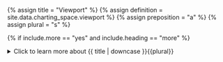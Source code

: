 <!--------------------------------------------- TITLE AND DEFINITION starts -->

{% assign title = "Viewport" %}
{% assign definition = site.data.charting_space.viewport %}
{% assign preposition = "a" %}
{% assign plural = "s" %}

<!--------------------------------------------- TITLE AND DEFINITION ends -->

{% if include.more == "yes" and include.heading == "more" %}
<details class="detailsCollapsible"><summary class="nobr">Click to learn more about {{ title | downcase }}{{plural}}
</summary>
{% endif %}

{% if include.heading != "" and include.heading != "more" %}
{{include.heading}} {{title}}
{% endif %}

{% if include.icon != "no" %} 

{% if include.table == "yes" and include.icon != "no" %}
<table class="definitionTable"><tr><td>
{% endif %}

<img src='images/icons/{{include.icon}}{{ title | downcase | replace: " ", "-" }}.png' />

{% if include.table == "yes" and include.icon != "no" %}
</td><td>
{% endif %}

{% endif %}

{% if include.definition == "bold" %}

<strong>{{ definition }}</strong>

{% else %}

{{ definition }}

{% endif %}

{% if include.table == "yes" and include.icon != "no" %}
</td></tr></table>
{% endif %}

{% if include.more == "yes" and include.content == "more" and include.heading != "more" %}
<details class="detailsCollapsible"><summary class="nobr">Click to learn more about {{ title | downcase }}{{plural}}
</summary>
{% endif %}

{% if include.content != "no" %}

<!--------------------------------------------- CONTENT starts -->

The viewport offers a visual environment in which you may see, analyze and go over every piece of data involved in the process of trading cryptocurrencies:

* Live and historic market data;
* Data crunched in the form of indicators;
* The specific effects of the rules you will program into your strategies, and how strategies behave during testing and live trading sessions.

At this point, the system supports one viewport only. Think of the viewport as a huge drawing board. You may have lots of information plotted on different parts of the viewport. You may move the viewport around and zoom in to focus on specific charts.

The information that is out of focus, that is, out of the visible screen, is not read nor rendered graphically, thus, does not consume resources. 

The concept of the viewport allows having multiple charts configured all at once, so that you may consult different exchanges, different markets, different time frames, or different technical studies on demand, simply by moving around and zooming in or out. You may put charts side by side, or even superimpose them to study market flows, search for arbitrage opportunities, or simply keep them in sight when you analyze particular market situations.

<!--------------------------------------------- CONTENT ends -->

{% endif %}

{% if include.more == "yes" and include.content != "more" and include.heading != "more" %}
<details class="detailsCollapsible"><summary class="nobr">Click to learn more about {{ title | downcase }}{{plural}}
</summary>
{% endif %}

{% if include.adding != "" %}

{{include.adding}} Adding {{preposition}} {{title}} Node

<!--------------------------------------------- ADDING starts -->

XXXXXXXXXXXXXXXXXXXXXXXXXXXXXXXXXXXXXXXXXXXXXXXXXXXXXX

<!--------------------------------------------- ADDING ends -->

{% endif %}

{% if include.configuring != "" %}

{{include.configuring}} Configuring the {{title}}

<!--------------------------------------------- CONFIGURING starts -->

XXXXXXXXXXXXXXXXXXXXXXXXXXXXXXXXXXXXXXXXXXXXXXXXXXXXXX

<!--------------------------------------------- CONFIGURING ends -->

{% endif %}

{% if include.charts != "" %}

{{include.charts}} Controlling the {{title}} from the Charts

<!--------------------------------------------- CHARTS starts -->

XXXXXXXXXXXXXXXXXXXXXXXXXXXXXXXXXXXXXXXXXXXXXXXXXXXXXX

<!--------------------------------------------- CHARTS ends -->

{% endif %}

{% if include.more == "yes" %}
</details>
{% endif %}